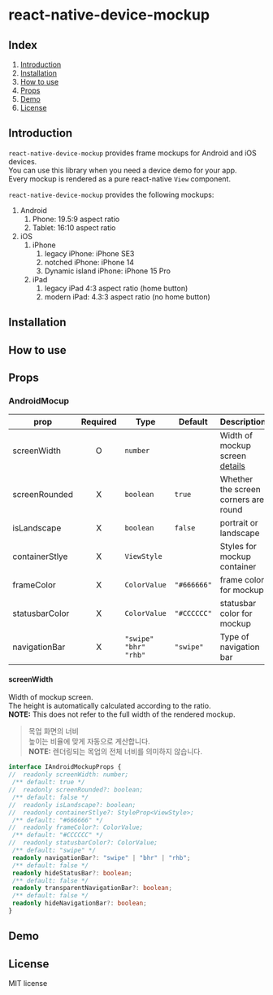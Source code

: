 # react-native-device-mockup

## Index

1. [Introduction](#introduction)
2. [Installation](#installation)
3. [How to use](#how-to-use)
4. [Props](#props)
5. [Demo](#demo)
6. [License](#license)

## Introduction

`react-native-device-mockup` provides frame mockups for Android and iOS devices.  
You can use this library when you need a device demo for your app.  
Every mockup is rendered as a pure react-native `View` component.  

`react-native-device-mockup` provides the following mockups:

1. Android
   1. Phone: 19.5:9 aspect ratio
   2. Tablet: 16:10 aspect ratio
2. iOS
   1. iPhone
      1. legacy iPhone: iPhone SE3
      2. notched iPhone: iPhone 14
      3. Dynamic island iPhone: iPhone 15 Pro
   2. iPad
      1. legacy iPad 4:3 aspect ratio (home button)
      2. modern iPad: 4.3:3 aspect ratio (no home button)

## Installation

## How to use

## Props

### AndroidMocup

| prop  | Required | Type | Default | Description |
| ----- | :------: |----- | ------- | ----------- |
| screenWidth | O | `number` | | Width of mockup screen<br> [details](#screenwidth) |
| screenRounded | X | `boolean` | `true` | Whether the screen corners are round |
| isLandscape | X | `boolean` | `false` | portrait or landscape |
| containerStlye | X | `ViewStyle` | | Styles for mockup container |
| frameColor | X | `ColorValue` | `"#666666"` | frame color for mockup |
| statusbarColor | X | `ColorValue` | `"#CCCCCC"` | statusbar color for mockup |
| navigationBar | X | `"swipe"`<br>`"bhr"`<br>`"rhb"` | `"swipe"` | Type of navigation bar |


#### screenWidth

Width of mockup screen.  
The height is automatically calculated according to the ratio.  
**NOTE:** This does not refer to the full width of the rendered mockup.
> 목업 화면의 너비  
> 높이는 비율에 맞게 자동으로 계산합니다.  
> **NOTE:** 렌더링되는 목업의 전체 너비를 의미하지 않습니다.

``` ts
interface IAndroidMockupProps {
//  readonly screenWidth: number;
 /** default: true */
//  readonly screenRounded?: boolean;
 /** default: false */
//  readonly isLandscape?: boolean;
//  readonly containerStlye?: StyleProp<ViewStyle>;
 /** default: "#666666" */
//  readonly frameColor?: ColorValue;
 /** default: "#CCCCCC" */
//  readonly statusbarColor?: ColorValue;
 /** default: "swipe" */
 readonly navigationBar?: "swipe" | "bhr" | "rhb";
 /** default: false */
 readonly hideStatusBar?: boolean;
 /** default: false */
 readonly transparentNavigationBar?: boolean;
 /** default: false */
 readonly hideNavigationBar?: boolean;
}
```

## Demo

## License

MIT license
